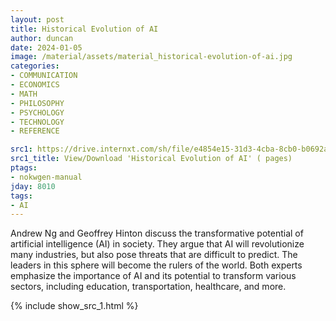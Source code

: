 ```yaml
---
layout: post
title: Historical Evolution of AI
author: duncan
date: 2024-01-05
image: /material/assets/material_historical-evolution-of-ai.jpg
categories:
- COMMUNICATION
- ECONOMICS
- MATH
- PHILOSOPHY
- PSYCHOLOGY
- TECHNOLOGY
- REFERENCE

src1: https://drive.internxt.com/sh/file/e4854e15-31d3-4cba-8cb0-b0692aab6fa9/4277fee5c088f00dc74a98703342cfe821daf51a8a53fb74b2afc10c07735202
src1_title: View/Download 'Historical Evolution of AI' ( pages)
ptags:
- nokwgen-manual
jday: 8010
tags:
- AI
---
```


Andrew Ng and Geoffrey Hinton discuss the transformative potential of artificial intelligence (AI) in society. They argue that AI will revolutionize many industries, but also pose threats that are difficult to predict. The leaders in this sphere will become the rulers of the world. Both experts emphasize the importance of AI and its potential to transform various sectors, including education, transportation, healthcare, and more.

<!--more-->



{% include show_src_1.html %}
